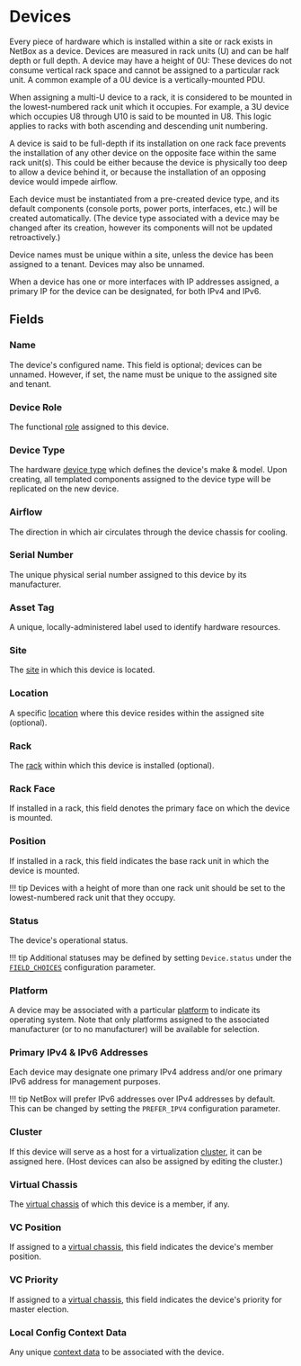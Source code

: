 # Devices

Every piece of hardware which is installed within a site or rack exists in NetBox as a device. Devices are measured in rack units (U) and can be half depth or full depth. A device may have a height of 0U: These devices do not consume vertical rack space and cannot be assigned to a particular rack unit. A common example of a 0U device is a vertically-mounted PDU.

When assigning a multi-U device to a rack, it is considered to be mounted in the lowest-numbered rack unit which it occupies. For example, a 3U device which occupies U8 through U10 is said to be mounted in U8. This logic applies to racks with both ascending and descending unit numbering.

A device is said to be full-depth if its installation on one rack face prevents the installation of any other device on the opposite face within the same rack unit(s). This could be either because the device is physically too deep to allow a device behind it, or because the installation of an opposing device would impede airflow.

Each device must be instantiated from a pre-created device type, and its default components (console ports, power ports, interfaces, etc.) will be created automatically. (The device type associated with a device may be changed after its creation, however its components will not be updated retroactively.)

Device names must be unique within a site, unless the device has been assigned to a tenant. Devices may also be unnamed.

When a device has one or more interfaces with IP addresses assigned, a primary IP for the device can be designated, for both IPv4 and IPv6.

## Fields

### Name

The device's configured name. This field is optional; devices can be unnamed. However, if set, the name must be unique to the assigned site and tenant.

### Device Role

The functional [role](./devicerole.md) assigned to this device.

### Device Type

The hardware [device type](./devicetype.md) which defines the device's make & model. Upon creating, all templated components assigned to the device type will be replicated on the new device.

### Airflow

The direction in which air circulates through the device chassis for cooling.

### Serial Number

The unique physical serial number assigned to this device by its manufacturer.

### Asset Tag

A unique, locally-administered label used to identify hardware resources.

### Site

The [site](./site.md) in which this device is located.

### Location

A specific [location](./location.md) where this device resides within the assigned site (optional).

### Rack

The [rack](./rack.md) within which this device is installed (optional).

### Rack Face

If installed in a rack, this field denotes the primary face on which the device is mounted.

### Position

If installed in a rack, this field indicates the base rack unit in which the device is mounted.

!!! tip
    Devices with a height of more than one rack unit should be set to the lowest-numbered rack unit that they occupy.

### Status

The device's operational status.

!!! tip
    Additional statuses may be defined by setting `Device.status` under the [`FIELD_CHOICES`](../../configuration/data-validation.md#field_choices) configuration parameter.

### Platform

A device may be associated with a particular [platform](./platform.md) to indicate its operating system. Note that only platforms assigned to the associated manufacturer (or to no manufacturer) will be available for selection.

### Primary IPv4 & IPv6 Addresses

Each device may designate one primary IPv4 address and/or one primary IPv6 address for management purposes.

!!! tip
    NetBox will prefer IPv6 addresses over IPv4 addresses by default. This can be changed by setting the `PREFER_IPV4` configuration parameter.

### Cluster

If this device will serve as a host for a virtualization [cluster](../virtualization/cluster.md), it can be assigned here. (Host devices can also be assigned by editing the cluster.)

### Virtual Chassis

The [virtual chassis](./virtualchassis.md) of which this device is a member, if any.

### VC Position

If assigned to a [virtual chassis](./virtualchassis.md), this field indicates the device's member position.

### VC Priority

If assigned to a [virtual chassis](./virtualchassis.md), this field indicates the device's priority for master election.

### Local Config Context Data

Any unique [context data](../../features/context-data.md) to be associated with the device.
